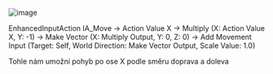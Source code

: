 ![image](https://github.com/Nasshor01/2DPlatformer/assets/141824772/3ba468e9-d92e-41da-bdfa-e3cfb70c765f)

EnhancedInputAction IA_Move
  -> Action Value X
  -> Multiply (X: Action Value X, Y: -1)
  -> Make Vector (X: Multiply Output, Y: 0, Z: 0)
  -> Add Movement Input (Target: Self, World Direction: Make Vector Output, Scale Value: 1.0)

Tohle nám umožní pohyb po ose X podle směru doprava a doleva 
